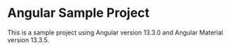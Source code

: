 # Angular Sample Project

This is a sample project using Angular version 13.3.0 and Angular Material version 13.3.5.
